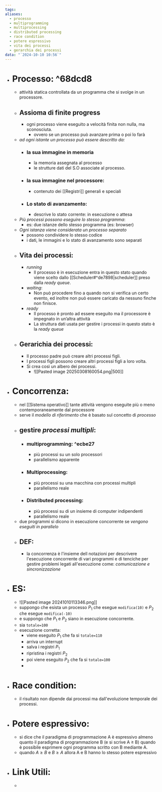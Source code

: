 ```yaml
---
tags: 
aliases:
  - processo
  - multiprogramming
  - multiprocessing
  - distributed processing
  - race condition
  - potere espressivo
  - vita dei processi
  - gerarchia dei processi
data: "`2024-10-10 10:56`"
---
```

- # Processo: ^68dcd8
	- attività statica controllata da un programma che si svolge in un processore.
	- ## Assioma di finite progress
		- ogni processo viene eseguito a velocità finita non nulla, ma sconosciuta.
			- ovvero se un processo può avanzare prima o poi lo farà
	- _ad ogni istante un processo può essere descritto da:_
		- ### la sua immagine in memoria
			- la memoria assegnata al processo
			- le strutture dati del S.O associate al processo.
		- ### la sua immagine nel processore:
			- contenuto dei [[Registri]] generali e speciali
		- ### Lo stato di avanzamento:
			- descrive lo stato corrente: in esecuzione o attesa
	- _Più processi possono eseguire lo stesso programma_:
		- es: due istanze dello stesso programma (es: browser)
	- _Ogni istanza viene considerata un processo separato_
		- possono condividere lo stesso codice
		- i dati, le immagini e lo stato di avanzamento sono separati
	- ## Vita dei processi:
		- _running_
			- Il processo è in esecuzione entra in questo stato quando viene scelto dallo [[Scheduler#^de7898|scheduler]] preso dalla _ready queue_.
		- _waiting_:
			- Non può procedere fino a quando non si verifica un certo evento, ed inoltre non può essere caricato da nessuno finche non finisce.
		- _ready_
			- Il processo è pronto ad essere eseguito ma il processore è impegnato in un’altra attività
			- La struttura dati usata per gestire i processi in questo stato è la _ready queue_
	- ## Gerarichia dei processi:
		- Il processo padre può creare altri processi figli.
		- I processi figli possono creare altri processi figli a loro volta.
		- Si crea così un albero dei processi.
			- ![[Pasted image 20250308160054.png|500]]
- # Concorrenza:
	- nel [[Sistema operativo]] tante attività vengono eseguite più o meno contemporaneamente dal processore
	- serve il _modello di riferimento_ che è basato sul concetto di _processo_ 
	- ## gestire _processi multipli_:
		- ### multiprogramming: ^ecbe27
			- più processi su un solo processori
			- parallelismo apparente
		- ### Multiprocessing:
			- più processi su una macchina con processi multipli 
			- parallelismo reale
		- ### Distributed processing:
			- più processi su di un insieme di computer indipendenti
			- parallelismo reale
	- due programmi si dicono in esecuzione concorrente se _vengono eseguiti in parallelo_
	- ## DEF:
		- la concorrenza è l'insieme dell notazioni per descrivere l'esecuzione concorrente di vari programmi e di tenciche per gestire problemi legati all'esecuzione come: _comunicazione e sincronizzazione_
- # ES:
	- ![[Pasted image 20241010113346.png]]
	- suppongo che esista un processo $P_{1}$ che esegue `modifica(10)` e $P_{2}$ che esegue `modifica(-10)`
	- e suppongo che $P_{1}$ e $P_{2}$ siano in esecuzione concorrente.
	- sia `totale=100` 
	- esecuzione corretta:
		- viene eseguito $P_{1}$ che fa si `totale=110`
		- arriva un interrupt 
		- salva i registri $P_{1}$
		- ripristina i registri $P_{2}$
		- poi viene eseguito $P_{2}$ che fa si `totale=100`
		-  
- # Race condition:
	- il risultato non dipende dai processi ma dall'evoluzione temporale dei processi.
- # Potere espressivo:
	- si dice che il paradigma di programmazione A è espressivo almeno quanto il paradigma di programmazione B (e si scrive A ≥ B) quando è possibile esprimere ogni programma scritto con B mediante A.
	- quando $A\ge B$ e $B\ge A$ allora A e B hanno lo stesso potere espressivo
- # Link Utili:
	- 